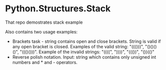 # Python.Structures.Stack
That repo demostrates stack example

Also contains two usage examples:
- Brackets task - string contains open and close brackets. String is valid if any open bracket is closed. Examples of the valid string:
"((()))",
"()()()()",
"((()()))".
Example of the invalid strings:
"((((",
"))))",
"((())",
"())(()"
- Reverse polish notation. Input: string which contains only unsigned int numbers and * and - operators.
